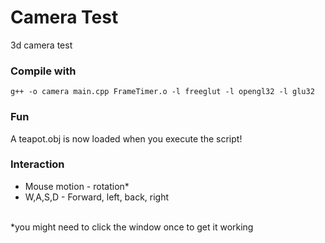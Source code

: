 # Camera Test
3d camera test<br>

### Compile with
```
g++ -o camera main.cpp FrameTimer.o -l freeglut -l opengl32 -l glu32
```

### Fun
A teapot.obj is now loaded when you execute the script!

### Interaction
- Mouse motion - rotation*
- W,A,S,D - Forward, left, back, right
<br>
*you might need to click the window once to get it working
